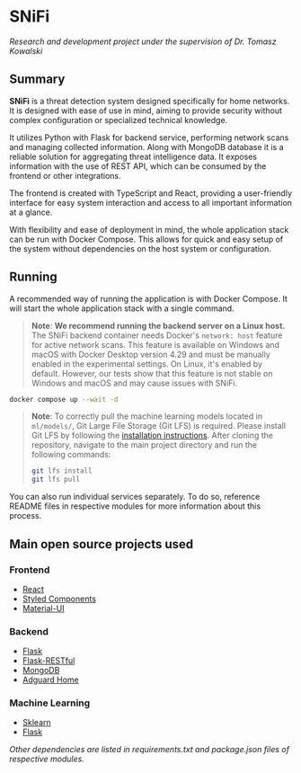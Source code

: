 # SNiFi

_Research and development project under the supervision of Dr. Tomasz Kowalski_


## Summary

**SNiFi** is a threat detection system designed specifically for home networks. It is designed with ease of use in mind, aiming to provide security without complex configuration or specialized technical knowledge. 

It utilizes Python with Flask for backend service, performing network scans and managing collected information. Along with MongoDB database it is a reliable solution for aggregating threat intelligence data. It exposes information with the use of REST API, which can be consumed by the frontend or other integrations.

The frontend is created with TypeScript and React, providing a user-friendly interface for easy system interaction and access to all important information at a glance. 

With flexibility and ease of deployment in mind, the whole application stack can be run with Docker Compose. This allows for quick and easy setup of the system without dependencies on the host system or configuration.

## Running

A recommended way of running the application is with Docker Compose. It will start the whole application stack with a single command. 

> **Note**: **We recommend running the backend server on a Linux host.** The SNiFi backend container needs Docker's `network: host` feature for active network scans. This feature is available on Windows and macOS with Docker Desktop version 4.29 and must be manually enabled in the experimental settings. On Linux, it's enabled by default. However, our tests show that this feature is not stable on Windows and macOS and may cause issues with SNiFi.

```bash
docker compose up --wait -d
```

> **Note**: To correctly pull the machine learning models located in `ml/models/`, Git Large File Storage (Git LFS) is required. Please install Git LFS by following the [installation instructions](https://docs.github.com/en/repositories/working-with-files/managing-large-files/installing-git-large-file-storage). After cloning the repository, navigate to the main project directory and run the following commands:
> ```bash
> git lfs install
> git lfs pull
> ```

You can also run individual services separately. To do so, reference README files in respective modules for more information about this process.

## Main open source projects used

### Frontend
* [React](https://github.com/facebook/react)
* [Styled Components](https://github.com/styled-components/styled-components)
* [Material-UI](https://github.com/mui-org/material-ui)

### Backend
* [Flask](https://github.com/pallets/flask)
* [Flask-RESTful](https://github.com/flask-restful/flask-restful)
* [MongoDB](https://github.com/mongodb/mongo)
* [Adguard Home](https://github.com/AdguardTeam/AdGuardHome)

### Machine Learning
* [Sklearn](https://github.com/scikit-learn/scikit-learn)
* [Flask](https://github.com/pallets/flask)

_Other dependencies are listed in requirements.txt and package.json files of respective modules._